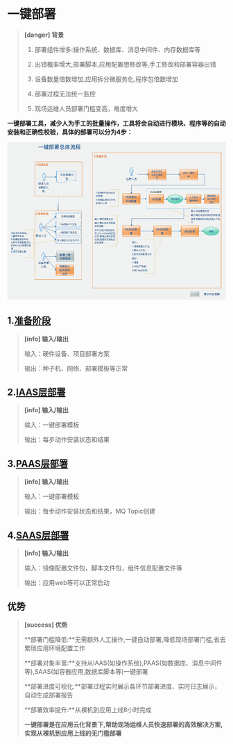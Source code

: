 # 一键部署

> **\[danger\] 背景**
>
> 1. 部署组件增多:操作系统、数据库、消息中间件、内存数据库等
>
> 2. 出错概率增大,部署脚本,应用配置想修改等,手工修改和部署容器出错
>
> 3. 设备数量倍数增加,应用拆分微服务化,程序包倍数增加
>
> 4. 部署过程无法统一监控
>
> 5. 现场运维人员部署门槛变高，难度增大


**一键部署工具，减少人为手工的批量操作，工具将会自动进行模块、程序等的自动安装和正确性校验，具体的部署可以分为4步：**

![一键部署流程图](/yi-jian-bu-shu/yi-jian-bu-shu-liu-cheng-tu.png)

## 1.[准备阶段](/yi-jian-bu-shu/yi-jian-bu-shu-zhun-bei-jie-duan.md)

> **\[info\] 输入/输出**
>
> 输入：硬件设备、项目部署方案
>
> 输出：种子机、网络、部署模板等正常

## 2.[IAAS层部署](/yi-jian-bu-shu/yi-jian-bu-shu-iaas.md)

> **\[info\] 输入/输出**
>
> 输入：一键部署模板
>
> 输出：每步动作安装状态和结果

## 3.[PAAS层部署](/yi-jian-bu-shu/yi-jian-bu-shu-paas.md)

> **\[info\] 输入/输出**
>
> 输入：一键部署模板
>
> 输出：每步动作安装状态和结果，MQ Topic创建

## 4.[SAAS层部署](/yi-jian-bu-shu/yi-jian-bu-shu-saas.md)

> **\[info\] 输入/输出**
>
> 输入：镜像配置文件包，脚本文件包，组件信息配置文件等
>
> 输出：应用web等可以正常启动

## 优势
> **[success] 优势**
> 
> **部署门槛降低:**无需额外人工操作,一键自动部署,降低现场部署门槛,省去繁琐应用环境配置工作
>
> **部署对象丰富:**支持从IAAS(如操作系统),PAAS(如数据库、消息中间件等),SAAS(如容器应用,数据库脚本等)一键部署
>
> **部署进度可视化:**部署过程实时展示各环节部署进度、实时日志展示，自动生成部署报告
>
> **部署效率提升:**从裸机到应用上线8小时完成
>
> **一键部署是在应用云化背景下,帮助现场运维人员快速部署的高效解决方案,实现从裸机到应用上线的无门槛部署**








